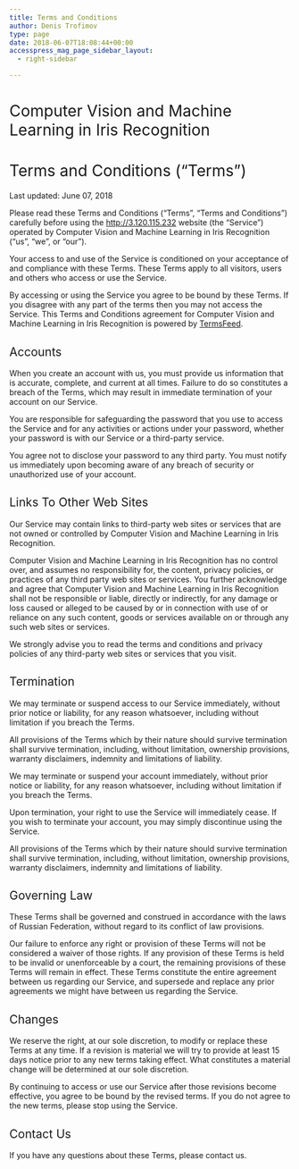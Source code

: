 ```yaml
---
title: Terms and Conditions
author: Denis Trofimov
type: page
date: 2018-06-07T18:08:44+00:00
accesspress_mag_page_sidebar_layout:
  - right-sidebar

---
```

# <span style="font-weight: 400;">Computer Vision and Machine Learning in Iris Recognition</span>

# <span style="font-weight: 400;">Terms and Conditions (&#8220;Terms&#8221;)</span>

<span style="font-weight: 400;">Last updated: June 07, 2018</span>

<span style="font-weight: 400;">Please read these Terms and Conditions (&#8220;Terms&#8221;, &#8220;Terms and Conditions&#8221;) carefully before using the http://3.120.115.232 website (the &#8220;Service&#8221;) operated by Computer Vision and Machine Learning in Iris Recognition (&#8220;us&#8221;, &#8220;we&#8221;, or &#8220;our&#8221;).</span>

<span style="font-weight: 400;">Your access to and use of the Service is conditioned on your acceptance of and compliance with these Terms. These Terms apply to all visitors, users and others who access or use the Service.</span>

<span style="font-weight: 400;">By accessing or using the Service you agree to be bound by these Terms. If you disagree with any part of the terms then you may not access the Service. This Terms and Conditions agreement for Computer Vision and Machine Learning in Iris Recognition is powered by </span>[<span style="font-weight: 400;">TermsFeed</span>][1]<span style="font-weight: 400;">.</span>

## <span style="font-weight: 400;">Accounts</span>

<span style="font-weight: 400;">When you create an account with us, you must provide us information that is accurate, complete, and current at all times. Failure to do so constitutes a breach of the Terms, which may result in immediate termination of your account on our Service.</span>

<span style="font-weight: 400;">You are responsible for safeguarding the password that you use to access the Service and for any activities or actions under your password, whether your password is with our Service or a third-party service.</span>

<span style="font-weight: 400;">You agree not to disclose your password to any third party. You must notify us immediately upon becoming aware of any breach of security or unauthorized use of your account.</span>

## <span style="font-weight: 400;">Links To Other Web Sites</span>

<span style="font-weight: 400;">Our Service may contain links to third-party web sites or services that are not owned or controlled by Computer Vision and Machine Learning in Iris Recognition.</span>

<span style="font-weight: 400;">Computer Vision and Machine Learning in Iris Recognition has no control over, and assumes no responsibility for, the content, privacy policies, or practices of any third party web sites or services. You further acknowledge and agree that Computer Vision and Machine Learning in Iris Recognition shall not be responsible or liable, directly or indirectly, for any damage or loss caused or alleged to be caused by or in connection with use of or reliance on any such content, goods or services available on or through any such web sites or services.</span>

<span style="font-weight: 400;">We strongly advise you to read the terms and conditions and privacy policies of any third-party web sites or services that you visit.</span>

## <span style="font-weight: 400;">Termination</span>

<span style="font-weight: 400;">We may terminate or suspend access to our Service immediately, without prior notice or liability, for any reason whatsoever, including without limitation if you breach the Terms.</span>

<span style="font-weight: 400;">All provisions of the Terms which by their nature should survive termination shall survive termination, including, without limitation, ownership provisions, warranty disclaimers, indemnity and limitations of liability.</span>

<span style="font-weight: 400;">We may terminate or suspend your account immediately, without prior notice or liability, for any reason whatsoever, including without limitation if you breach the Terms.</span>

<span style="font-weight: 400;">Upon termination, your right to use the Service will immediately cease. If you wish to terminate your account, you may simply discontinue using the Service.</span>

<span style="font-weight: 400;">All provisions of the Terms which by their nature should survive termination shall survive termination, including, without limitation, ownership provisions, warranty disclaimers, indemnity and limitations of liability.</span>

## <span style="font-weight: 400;">Governing Law</span>

<span style="font-weight: 400;">These Terms shall be governed and construed in accordance with the laws of Russian Federation, without regard to its conflict of law provisions.</span>

<span style="font-weight: 400;">Our failure to enforce any right or provision of these Terms will not be considered a waiver of those rights. If any provision of these Terms is held to be invalid or unenforceable by a court, the remaining provisions of these Terms will remain in effect. These Terms constitute the entire agreement between us regarding our Service, and supersede and replace any prior agreements we might have between us regarding the Service.</span>

## <span style="font-weight: 400;">Changes</span>

<span style="font-weight: 400;">We reserve the right, at our sole discretion, to modify or replace these Terms at any time. If a revision is material we will try to provide at least 15 days notice prior to any new terms taking effect. What constitutes a material change will be determined at our sole discretion.</span>

<span style="font-weight: 400;">By continuing to access or use our Service after those revisions become effective, you agree to be bound by the revised terms. If you do not agree to the new terms, please stop using the Service.</span>

## <span style="font-weight: 400;">Contact Us</span>

<span style="font-weight: 400;">If you have any questions about these Terms, please contact us.</span>

 [1]: https://termsfeed.com/